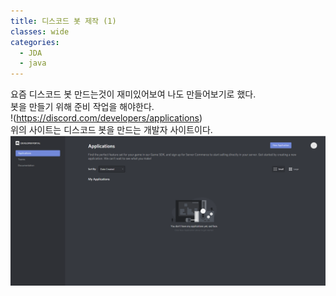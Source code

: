 ```yaml
---
title: 디스코드 봇 제작 (1)
classes: wide
categories:
  - JDA
  - java
---
```


요즘 디스코드 봇 만드는것이 재미있어보여 나도 만들어보기로 했다.<br/>
봇을 만들기 위해 준비 작업을 해야한다.<br/>
!(https://discord.com/developers/applications)<br/>
위의 사이트는 디스코드 봇을 만드는 개발자 사이트이다.<br/>
![디스코드 개발자 사이트](/image/discordbot01-01.PNG "디스코드 개발자 사이트")<br/>